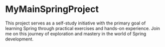 # MyMainSpringProject


This project serves as a self-study initiative with the primary goal of learning Spring through practical exercises and hands-on experience. Join me on this journey of exploration and mastery in the world of Spring development.
